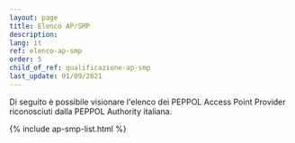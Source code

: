 ```yaml
---
layout: page
title: Elenco AP/SMP
description:
lang: it
ref: elenco-ap-smp
order: 5
child_of_ref: qualificazione-ap-smp
last_update: 01/09/2021
---
```


Di seguito è possibile visionare l'elenco dei PEPPOL Access Point Provider
riconosciuti dalla PEPPOL Authority italiana.

{% include ap-smp-list.html %}
